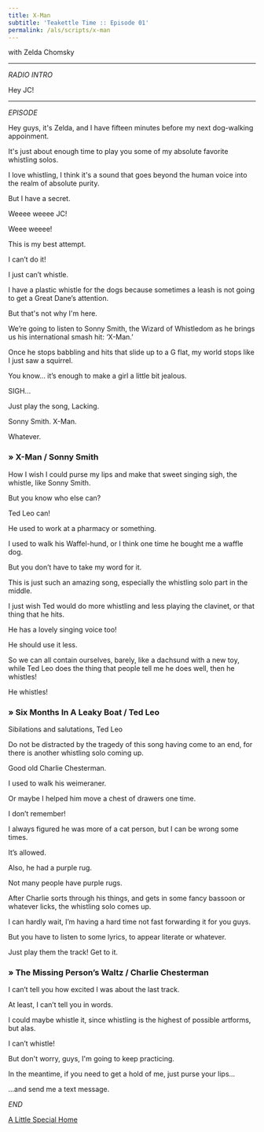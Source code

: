 ```yaml
---
title: X-Man
subtitle: 'Teakettle Time :: Episode 01'
permalink: /als/scripts/x-man
---
```

with Zelda Chomsky

---

_RADIO INTRO_

Hey JC!

---

_EPISODE_

Hey guys, it's Zelda, and I have fifteen minutes before my next dog-walking appoinment.

It's just about enough time to play you some of my absolute favorite whistling solos.

I love whistling, I think it's a sound that goes beyond the human voice into the realm of absolute purity.

But I have a secret.

Weeee weeee JC!

Weee weeee!

This is my best attempt.

I can’t do it!

I just can’t whistle.

I have a plastic whistle for the dogs because sometimes a leash is not going to get a Great Dane’s attention.

But that's not why I'm here.

We’re going to listen to Sonny Smith, the Wizard of Whistledom as he brings us his international smash hit: ‘X-Man.’

Once he stops babbling and hits that slide up to a G flat, my world stops like I just saw a squirrel.

You know... it’s enough to make a girl a little bit jealous.

SIGH...

Just play the song, Lacking.

Sonny Smith. X-Man.

Whatever.

### &raquo; X-Man / Sonny Smith

How I wish I could purse my lips and make that sweet singing sigh, the whistle, like Sonny Smith.

But you know who else can?

Ted Leo can!

He used to work at a pharmacy or something.

I used to walk his Waffel-hund, or I think one time he bought me a waffle dog.

But you don’t have to take my word for it.

This is just such an amazing song, especially the whistling solo part in the middle.

I just wish Ted would do more whistling and less playing the clavinet, or that thing that he hits.

He has a lovely singing voice too!

He should use it less.

So we can all contain ourselves, barely, like a dachsund with a new toy, while Ted Leo does the thing that people tell me he does well, then he whistles!

He whistles!

### &raquo; Six Months In A Leaky Boat / Ted Leo

Sibilations and salutations, Ted Leo

Do not be distracted by the tragedy of this song having come to an end, for there is another whistling solo coming up.

Good old Charlie Chesterman.

I used to walk his weimeraner.

Or maybe I helped him move a chest of drawers one time.

I don’t remember!

I always figured he was more of a cat person, but I can be wrong some times.

It’s allowed.

Also, he had a purple rug.

Not many people have purple rugs.

After Charlie sorts through his things, and gets in some fancy bassoon or whatever licks, the whistling solo comes up.

I can hardly wait, I’m having a hard time not fast forwarding it for you guys.

But you have to listen to some lyrics, to appear literate or whatever.

Just play them the track! Get to it.

### &raquo; The Missing Person’s Waltz / Charlie Chesterman

I can’t tell you how excited I was about the last track.

At least, I can’t tell you in words.

I could maybe whistle it, since whistling is the highest of possible artforms, but alas.

I can’t whistle!

But don't worry, guys, I'm going to keep practicing.

In the meantime, if you need to get a hold of me, just purse your lips...

...and send me a text message.

_END_

<a class="button big next" href="{% link pages/als/index.md %}">A Little Special Home</a>
